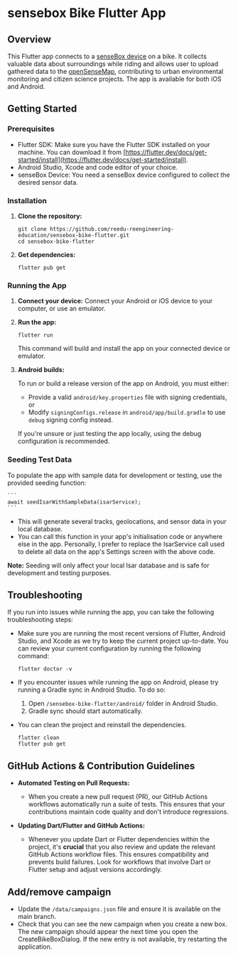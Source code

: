 # sensebox Bike Flutter App

## Overview

This Flutter app connects to a [senseBox device](https://sensebox.de/en/products-bike) on a bike. It collects valuable data about surroundings while riding and allows user to upload gathered data to the [openSenseMap](https://opensensemap.org/), contributing to urban environmental monitoring and citizen science projects. The app is available for both iOS and Android.

## Getting Started

### Prerequisites

*   Flutter SDK: Make sure you have the Flutter SDK installed on your machine. You can download it from [https://flutter.dev/docs/get-started/install](https://flutter.dev/docs/get-started/install).
*   Android Studio, Xcode and code editor of your choice.
*   senseBox Device: You need a senseBox device configured to collect the desired sensor data.

### Installation

1.  **Clone the repository:**

    ```
    git clone https://github.com/reedu-reengineering-education/sensebox-bike-flutter.git
    cd sensebox-bike-flutter
    ```

2.  **Get dependencies:**

    ```
    flutter pub get
    ```

### Running the App

1.  **Connect your device:** Connect your Android or iOS device to your computer, or use an emulator.

2.  **Run the app:**

    ```
    flutter run
    ```

    This command will build and install the app on your connected device or emulator.

3.  **Android builds:**

    To run or build a release version of the app on Android, you must either:

    - Provide a valid `android/key.properties` file with signing credentials, or
    - Modify `signingConfigs.release` in `android/app/build.gradle` to use `debug` signing config instead.
    
    If you're unsure or just testing the app locally, using the debug configuration is recommended.

### Seeding Test Data

To populate the app with sample data for development or testing, use the provided seeding function:

    ```
    await seedIsarWithSampleData(isarService);
    ```

*   This will generate several tracks, geolocations, and sensor data in your local database.
*   You can call this function in your app's initialisation code or anywhere else in the app. Personally, I prefer to replace the IsarService call used to delete all data on the app's Settings screen with the above code.

**Note:**
Seeding will only affect your local Isar database and is safe for development and testing purposes.

## Troubleshooting

If you run into issues while running the app, you can take the following troubleshooting steps:
*   Make sure you are running the most recent versions of Flutter, Android Studio, and Xcode as we try to keep the current project up-to-date. You can review your current configuration by running the following command:

    ```
    flutter doctor -v
    ```

*   If you encounter issues while running the app on Android, please try running a Gradle sync in Android Studio. To do so:

    1.  Open `/sensebox-bike-flutter/android/` folder in Android Studio.
    2.  Gradle sync should start automatically.

*   You can clean the project and reinstall the dependencies.

    ```
    flutter clean
    flutter pub get
    ```

## GitHub Actions & Contribution Guidelines

*   **Automated Testing on Pull Requests:**
    *   When you create a new pull request (PR), our GitHub Actions workflows automatically run a suite of tests. This ensures that your contributions maintain code quality and don't introduce regressions.

*   **Updating Dart/Flutter and GitHub Actions:**
    *   Whenever you update Dart or Flutter dependencies within the project, it's **crucial** that you also review and update the relevant GitHub Actions workflow files. This ensures compatibility and prevents build failures. Look for workflows that involve Dart or Flutter setup and adjust versions accordingly.

## Add/remove campaign

- Update the `/data/campaigns.json` file and ensure it is available on the main branch.
- Check that you can see the new campaign when you create a new box. The new campaign should appear the next time you open the CreateBikeBoxDialog. If the new entry is not available, try restarting the application.

